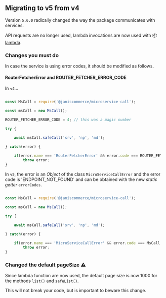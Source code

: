 ## Migrating to v5 from v4

Version `5.0.0` radically changed the way the package communicates with services.

API requests are no longer used, lambda invocations are now used with :package: [lambda](https://www.npmjs.com/package/@janiscommerce/lambda).

### Changes you must do

In case the service is using error codes, it should be modified as follows.

#### RouterFetcherError and ROUTER_FETCHER_ERROR_CODE

In `v4`...

```js

const MsCall = require('@janiscommerce/microservice-call');

const msCall = new MsCall();

ROUTER_FETCHER_ERROR_CODE = 4; // this was a magic number

try {

	await msCall.safeCall('srv', 'np', 'md');

} catch(error) {

	if(error.name === 'RouterFetcherError' && error.code === ROUTER_FETCHER_ERROR_CODE)
		throw error;
}
```

In `v5`, the error is an _Object_ of the class `MicroServiceCallError` and the error code is 'ENDPOINT_NOT_FOUND' and can be obtained with the new _static getter_ `errorCodes`.

```js

const MsCall = require('@janiscommerce/microservice-call');

const msCall = new MsCall();

try {

	await msCall.safeCall('srv', 'np', 'md');

} catch(error) {

	if(error.name === 'MicroServiceCallError' && error.code === MsCall.errorCodes.ENDPOINT_NOT_FOUND)
		throw error;
}
```

### Changed the default pageSize :warning:

Since lambda function are now used, the default page size is now 1000 for the methods `list()` and `safeList()`.

This will not break your code, but is important to beware this change.